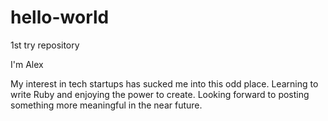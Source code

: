 # hello-world
1st try repository

I'm Alex

My interest in tech startups has sucked me into this odd place.  Learning to write Ruby and enjoying the power to create.  Looking forward to posting something more meaningful in the near future.
